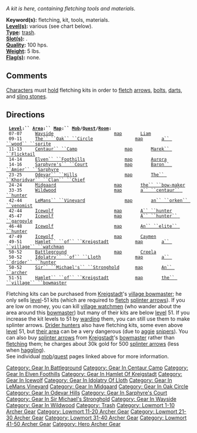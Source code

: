 *A kit is here, containing fletching tools and materials.*

**Keyword(s):** fletching, kit, tools, materials.  
**[Level(s)](Object_Level "wikilink"):** various (see chart below).  
**[Type](:Category:_Object_Types "wikilink"):**
[trash](:Category:_Trash "wikilink").  
**[Slot(s)](Object_Slots "wikilink"):** <held>.  
**[Quality](Object_Quality "wikilink"):** 100 hps.  
**[Weight](Object_Weight "wikilink"):** 5 lbs.  
**[Flag(s)](:Category:_Object_Flags "wikilink"):** none.  

## Comments

[Characters](:Category:_Characters "wikilink") must
[hold](Hold "wikilink") fletching kits in order to
[fletch](Fletch "wikilink") [arrows](:Category:_Arrows "wikilink"),
[bolts](:Category:_Bolts "wikilink"),
[darts](:Category:_Darts "wikilink"), and [sling
stones](:Category:_Stones "wikilink").

## Directions

` `**[`Level`](Object_Level "wikilink")`:`` `[`Area`](:Category:_Areas "wikilink")`:`` `[`Map`](:Category:_Maps "wikilink")`:`` `[`Mob`](:Category:_Mobs "wikilink")`/`[`Quest`](:Category:_Ticket_Quests "wikilink")`/`[`Room`](:Category:_Rooms "wikilink")`:`**  
` 07-07     `[`Wayside`](:Category:_Wayside "wikilink")`                       `[`map`](Wayside_Map "wikilink")`       `[`Liam`](Liam "wikilink")  
` 09-11     `[`The`` ``Oak`` ``Circle`](:Category:_Oak_Circle "wikilink")`                `[`map`](Oak_Circle_Map "wikilink")`       `[`a`` ``wood`` ``sprite`](Wood_Sprite "wikilink")  
` 11-13     `[`Centaur`` ``Camp`](:Category:_Centaur_Camp "wikilink")`                  `[`map`](Centaur_Camp_Map "wikilink")`       `[`Marek`` ``Flicktail`](Marek_Flicktail "wikilink")  
` 14-14     `[`Elven`` ``Foothills`](:Category:_Elven_Foothills "wikilink")`               `[`map`](Elven_Foothills_Map "wikilink")`       `[`Aurora`](Aurora "wikilink")  
` 14-16     `[`Sarphyre's`` ``Court`](:Category:_Sarphyre's_Court "wikilink")`              `[`map`](Sarphyre's_Court_Map "wikilink")`       `[`Baron`` ``Amier`` ``Sarphyre`](Baron_Amier_Sarphyre "wikilink")  
` 23-25     `[`Odevar`` ``Hills`](:Category:_Odevar_Hills "wikilink")`                  `[`map`](Odevar_Hills_Map "wikilink")`       `[`The`` ``Khoridvar`` ``Clan`` ``Chief`](Khoridvar_Clan_Chief "wikilink")  
` 24-24     `[`Midgaard`](:Category:_Midgaard "wikilink")`                      `[`map`](Midgaard_Map "wikilink")`       `[`the`` ``bow-maker`](Bow-Maker "wikilink")  
` 33-35     `[`Wildwood`](:Category:_Wildwood "wikilink")`                      `[`map`](Wildwood_Map "wikilink")`       `[`a`` ``centaur`` ``hunter`](Centaur_Hunter "wikilink")  
` 42-44     `[`LeMans`` ``Vineyard`](:Category:_LeMans_Vineyard "wikilink")`               `[`map`](LeMans_Vineyard_Map "wikilink")`       `[`an`` ``orken`` ``venomist`](Orken_Venomist "wikilink")  
` 42-44     `[`Icewolf`](:Category:_Icewolf "wikilink")`                       `[`map`](Icewolf_Map "wikilink")`       `[`A`` ``hunter`](Hunter "wikilink")  
` 45-47     `[`Icewolf`](:Category:_Icewolf "wikilink")`                       `[`map`](Icewolf_Map "wikilink")`       `[`A`` ``hunter`` ``gargoyle`](Hunter_Gargoyle "wikilink")  
` 46-48     `[`Icewolf`](:Category:_Icewolf "wikilink")`                       `[`map`](Icewolf_Map "wikilink")`       `[`An`` ``elite`` ``hunter`](Elite_Hunter "wikilink")  
` 47-49     `[`Icewolf`](:Category:_Icewolf "wikilink")`                       `[`map`](Icewolf_Map "wikilink")`       `[`Caymen`](Caymen "wikilink")  
` 49-51     `[`Hamlet`` ``of`` ``Kreigstadt`](:Category:_Hamlet_Of_Kreigstadt "wikilink")`          `[`map`](Hamlet_Of_Kreigstadt_Map "wikilink")`       `[`a`` ``village`` ``watchman`](Village_Watchman "wikilink")  
` 50-52     `[`Battleground`](:Category:_Battleground "wikilink")`                  `[`map`](Battleground_Map "wikilink")`       `[`Creela`](Creela "wikilink")  
` 50-52     `[`Idolatry`` ``of`` ``Lloth`](:Category:_Idolatry_Of_Lloth "wikilink")`             `[`map`](Idolatry_Of_Lloth_Map "wikilink")`       `[`a`` ``drider`` ``hunter`](Drider_Hunter "wikilink")  
` 50-52     `[`Sir`` ``Michael's`` ``Stronghold`](:Category:_Sir_Michael's_Stronghold "wikilink")`      `[`map`](Sir_Michael's_Stronghold_Map "wikilink")`       `[`An`` ``archer`](Archer "wikilink")  
` 51-51     `[`Hamlet`` ``of`` ``Kreigstadt`](:Category:_Hamlet_Of_Kreigstadt "wikilink")`          `[`map`](Hamlet_Of_Kreigstadt_Map "wikilink")`       `[`the`` ``village`` ``bowmaster`](Village_Bowmaster "wikilink")

Fletching kits can be purchased from
[Kreigstadt](:Category:_Hamlet_Of_Kreigstadt "wikilink")'s [village
bowmaster](Village_Bowmaster "wikilink"); he only sells
[level](Object_Level "wikilink")-51 kits (which are required to
[fletch](Fletch "wikilink") [splinter
arrows](Splinter_Arrows "wikilink")). If you are low on money, you can
kill [village watchmen](Village_Watchman "wikilink") (who wander about
the area around this [bowmaster](Village_Bowmaster "wikilink")) but many
of their kits are below [level](Object_Level "wikilink") 51. If you
increase the kit levels to 51 by [warding](Ward "wikilink") them, you
can still use them to make splinter arrows. [Drider
hunters](Drider_Hunter "wikilink") also have fletching kits, some even
above [level](Object_Level "wikilink") 51, but [their
area](:Category:_Idolatry_Of_Lloth "wikilink") can be a very dangerous
(due to [aggie](Aggressive_Mobs "wikilink")
[snipers](Sniping_Mobs "wikilink")). You can also buy [splinter
arrows](Splinter_Arrows "wikilink") from
[Kreigstadt](:Category:_Hamlet_Of_Kreigstadt "wikilink")'s
[bowmaster](Village_Bowmaster "wikilink") rather than
[fletching](Fletch "wikilink") them; he charges about 30k gold for 500
[splinter arrows](Splinter_Arrows "wikilink") (less when
[haggling](Haggle "wikilink")).  
See individual
[mob](:Category:_Mobs "wikilink")/[quest](:Category:_Ticket_Quests "wikilink")
pages linked above for more information.  

[Category: Gear In
Battleground](Category:_Gear_In_Battleground "wikilink") [Category: Gear
In Centaur Camp](Category:_Gear_In_Centaur_Camp "wikilink") [Category:
Gear In Elven Foothills](Category:_Gear_In_Elven_Foothills "wikilink")
[Category: Gear In Hamlet Of
Kreigstadt](Category:_Gear_In_Hamlet_Of_Kreigstadt "wikilink")
[Category: Gear In Icewolf](Category:_Gear_In_Icewolf "wikilink")
[Category: Gear In Idolatry Of
Lloth](Category:_Gear_In_Idolatry_Of_Lloth "wikilink") [Category: Gear
In LeMans Vineyard](Category:_Gear_In_LeMans_Vineyard "wikilink")
[Category: Gear In Midgaard](Category:_Gear_In_Midgaard "wikilink")
[Category: Gear In Oak Circle](Category:_Gear_In_Oak_Circle "wikilink")
[Category: Gear In Odevar
Hills](Category:_Gear_In_Odevar_Hills "wikilink") [Category: Gear In
Sarphyre's Court](Category:_Gear_In_Sarphyre's_Court "wikilink")
[Category: Gear In Sir Michael's
Stronghold](Category:_Gear_In_Sir_Michael's_Stronghold "wikilink")
[Category: Gear In Wayside](Category:_Gear_In_Wayside "wikilink")
[Category: Gear In Wildwood](Category:_Gear_In_Wildwood "wikilink")
[Category: Trash](Category:_Trash "wikilink") [Category: Lowmort 1-10
Archer Gear](Category:_Lowmort_1-10_Archer_Gear "wikilink") [Category:
Lowmort 11-20 Archer
Gear](Category:_Lowmort_11-20_Archer_Gear "wikilink") [Category: Lowmort
21-30 Archer Gear](Category:_Lowmort_21-30_Archer_Gear "wikilink")
[Category: Lowmort 31-40 Archer
Gear](Category:_Lowmort_31-40_Archer_Gear "wikilink") [Category: Lowmort
41-50 Archer Gear](Category:_Lowmort_41-50_Archer_Gear "wikilink")
[Category: Hero Archer Gear](Category:_Hero_Archer_Gear "wikilink")
